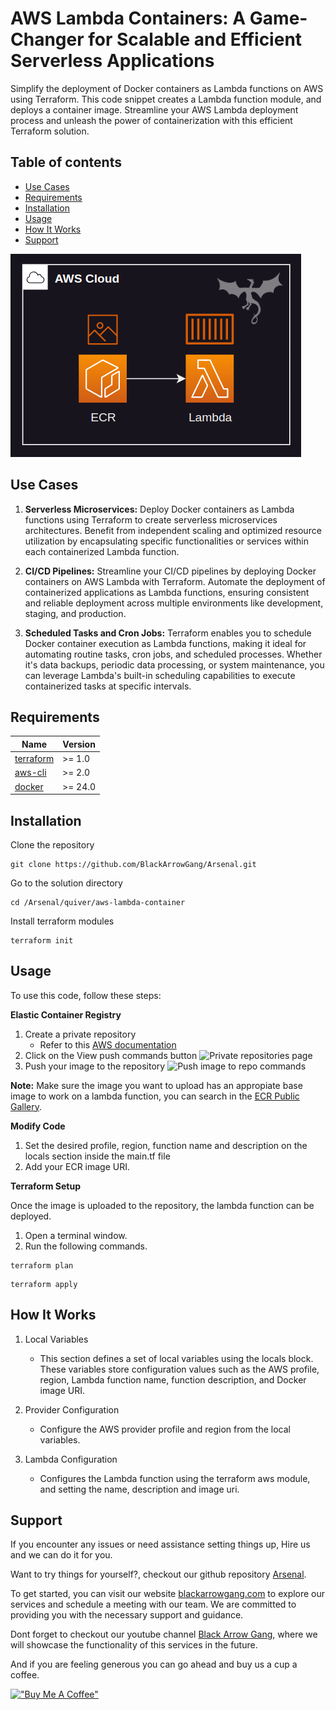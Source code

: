 <!-- 
---
type: "post"
title: "AWS Lambda Containers: A Game-Changer for Scalable and Efficient Serverless Applications"
topic: "Provisioning"
date: "2023-07-01T15:30:00-07:00"
author: "Fernando Reyes"
time: "2 min read"
description: "Simplify the deployment of Docker containers as Lambda functions on AWS using Terraform. This code snippet leverages the benefits of serverless architecture and containers to create a Lambda function module that effortlessly deploys a container image."
url: "/blog/aws-lambda-container"
---
-->

# **AWS Lambda Containers: A Game-Changer for Scalable and Efficient Serverless Applications**

Simplify the deployment of Docker containers as Lambda functions on AWS using Terraform. This code snippet creates a Lambda function module, and deploys a container image. Streamline your AWS Lambda deployment process and unleash the power of containerization with this efficient Terraform solution.

## **Table of contents**

* [Use Cases](#use-cases)
* [Requirements](#requirements)
* [Installation](#installation)
* [Usage](#usage)
* [How It Works](#how-it-works)
* [Support](#support)

![Lambda Container Diagram](https://raw.githubusercontent.com/BlackArrowGang/Arsenal/dev/quiver/aws-lambda-container/diagrams/aws-lambda-container-diagram.png)

## **Use Cases**
1. **Serverless Microservices:** Deploy Docker containers as Lambda functions using Terraform to create serverless microservices architectures. Benefit from independent scaling and optimized resource utilization by encapsulating specific functionalities or services within each containerized Lambda function.

2. **CI/CD Pipelines:** Streamline your CI/CD pipelines by deploying Docker containers on AWS Lambda with Terraform. Automate the deployment of containerized applications as Lambda functions, ensuring consistent and reliable deployment across multiple environments like development, staging, and production.

3. **Scheduled Tasks and Cron Jobs:** Terraform enables you to schedule Docker container execution as Lambda functions, making it ideal for automating routine tasks, cron jobs, and scheduled processes. Whether it's data backups, periodic data processing, or system maintenance, you can leverage Lambda's built-in scheduling capabilities to execute containerized tasks at specific intervals.


## **Requirements**
| Name     | Version  |
|----------|----------|
|[terraform](#requirement) | >= 1.0 |
|[aws-cli](#requirement)   | >= 2.0 |
|[docker](#requirement)   | >= 24.0 |

## **Installation**

Clone the repository
```
git clone https://github.com/BlackArrowGang/Arsenal.git
```
Go to the solution directory
```
cd /Arsenal/quiver/aws-lambda-container
```
Install terraform modules
```
terraform init
```

## **Usage**

To use this code, follow these steps:

**Elastic Container Registry**
  1. Create a private repository
      - Refer to this <a href="https://docs.aws.amazon.com/AmazonECR/latest/userguide/repository-create.html" target="_blank">AWS documentation</a>
  2. Click on the View push commands button
      ![Private repositories page](media/image_01.png)
  3. Push your image to the repository
      ![Push image to repo commands](media/image_02.png)

**Note:** Make sure the image you want to upload has an appropiate base image to work on a lambda function, you can search in the <a href="https://gallery.ecr.aws/" target="_blank">ECR Public Gallery</a>.

**Modify Code**
   1. Set the desired profile, region, function name and description on the locals section inside the main.tf file
   2. Add your ECR image URI.

**Terraform Setup**

Once the image is uploaded to the repository, the lambda function can be deployed.

   1. Open a terminal window.
   2. Run the following commands.

```
terraform plan
```
```
terraform apply
```

## **How It Works**

1. Local Variables
    - This section defines a set of local variables using the locals block. These variables store configuration values such as the AWS profile, region, Lambda function name, function description, and Docker image URI.

2. Provider Configuration
    - Configure the AWS provider profile and region from the local variables.

3. Lambda Configuration
    - Configures the Lambda function using the terraform aws module, and setting the name, description and image uri.

## **Support**

If you encounter any issues or need assistance setting things up, Hire us and we can do it for you. 

Want to try things for yourself?, checkout our github repository [Arsenal](https://github.com/BlackArrowGang/Arsenal/tree/dev/quiver/aws-lambda-container).

To get started, you can visit our website [blackarrowgang.com](https://blackarrowgang.com) to explore our services and schedule a meeting with our team. We are committed to providing you with the necessary support and guidance.

Dont forget to checkout our youtube channel [Black Arrow Gang](https://www.youtube.com/@blackarrowgang3373), where we will showcase the functionality of this services in the future. 

And if you are feeling generous you can go ahead and buy us a cup a coffee.

[!["Buy Me A Coffee"](https://www.buymeacoffee.com/assets/img/custom_images/orange_img.png)](https://blackarrowgang.com)
